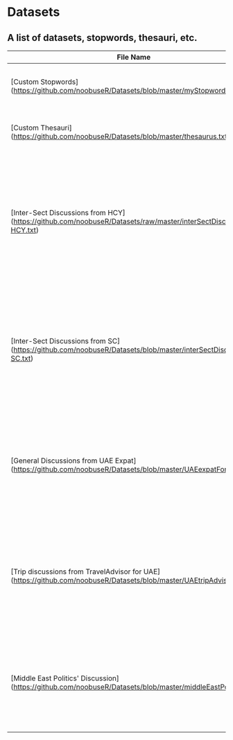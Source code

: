 Datasets
========

A list of datasets, stopwords, thesauri, etc.
--------

File Name | Type | Category | Comments | Script for webscraping |
----------|------|----------|----------|------------------------|
[Custom Stopwords] (https://github.com/noobuseR/Datasets/blob/master/myStopwords.txt) | Txt | Stopwords | Custom stopwords specific to a policing survey | Not Available 
[Custom Thesauri] (https://github.com/noobuseR/Datasets/blob/master/thesaurus.txt) | Txt | Thesauri | Custom thesauri specific to a policing survey | Not Available
[Inter-Sect Discussions from HCY] (https://github.com/noobuseR/Datasets/raw/master/interSectDiscussion-HCY.txt) | Txt | Dataset | Textual data scrapped from an online discussion forum (HCY), pertaining to Muslim inter-sect discussions (no stemming applied) | Not Available
[Inter-Sect Discussions from SC] (https://github.com/noobuseR/Datasets/blob/master/interSectDiscussion-SC.txt) | Txt | Dataset | Textual data scrapped from an online discussion forum (SC), pertaining to Muslim inter-sect discussions (no stemming applied) | Not Available
[General Discussions from UAE Expat] (https://github.com/noobuseR/Datasets/blob/master/UAEexpatForum.txt) | Txt | Dataset | A semi-cleaned dataset pertaining to discussions in the Expat forum for the UAE (no stemming applied) | [Available] (https://raw2.github.com/noobuseR/Datasets/master/Code-UAEexpatForum.txt)
[Trip discussions from TravelAdvisor for UAE] (https://github.com/noobuseR/Datasets/blob/master/UAEtripAdvisor.txt) | Txt | Dataset | A semi-cleaned dataset pertaining to discussions in the TripAdvisor website for the UAE (no stemming applied) | [Available] (https://raw2.github.com/noobuseR/Datasets/master/Code-UAEtripAdvisor.txt)
[Middle East Politics' Discussion] (https://github.com/noobuseR/Datasets/blob/master/middleEastPolitics.txt) | Txt | Dataset | A semi-cleaned dataset pertaining to Middle Eastern politics' discussion (no stemming applied) | [Available] (https://raw2.github.com/noobuseR/Datasets/master/Code-middleEastPolitics.txt)

